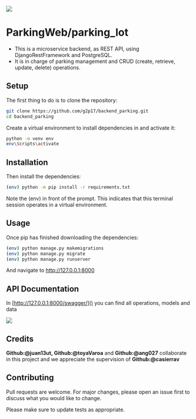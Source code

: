 ![](https://i.ibb.co/ZS81sWQ/logo.png[/img][/url])

# ParkingWeb/parking_lot

- This is a microservice backend, as REST API, using DjangoRestFramework and PostgreSQL. 
- It is in charge of parking management and CRUD (create, retrieve, update, delete) operations. 

## Setup

The first thing to do is to clone the repository:
```bash
git clone https://github.com/g2p17/backend_parking.git
cd backend_parking
```
Create a virtual environment to install dependencies in and activate it:
```bash
python -m venv env
env\Scripts\activate
```

## Installation
Then install the dependencies:
```bash
(env) python -m pip install -r requirements.txt
```
Note the (env) in front of the prompt. This indicates that this terminal session operates in a virtual environment.

## Usage
Once pip has finished downloading the dependencies:
```bash
(env) python manage.py makemigrations
(env) python manage.py migrate
(env) python manage.py runserver
```
And navigate to http://127.0.0.1:8000

## API Documentation
In [http://127.0.0.1:8000/swagger/]() you can find all operations, models and data

![](https://i.ibb.co/0B4XxSL/Swagger-MSParking-Lot.jpg])

## Credits
**Github:@juan13ut, Github:@toyaVaroa**  and **Github:@ang027** collaborate in this project and we appreciate the supervision of **Github:@casierrav**


## Contributing
Pull requests are welcome. For major changes, please open an issue first to discuss what you would like to change.

Please make sure to update tests as appropriate.
